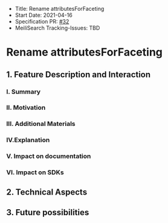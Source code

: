 - Title: Rename attributesForFaceting
- Start Date: 2021-04-16
- Specification PR: [#32](https://github.com/meilisearch/specifications/pull/32)
- MeiliSearch Tracking-Issues: TBD

# Rename attributesForFaceting

## 1. Feature Description and Interaction

### I. Summary
### II. Motivation
### III. Additional Materials
### IV.Explanation
### V. Impact on documentation
### VI. Impact on SDKs

## 2. Technical Aspects

## 3. Future possibilities
